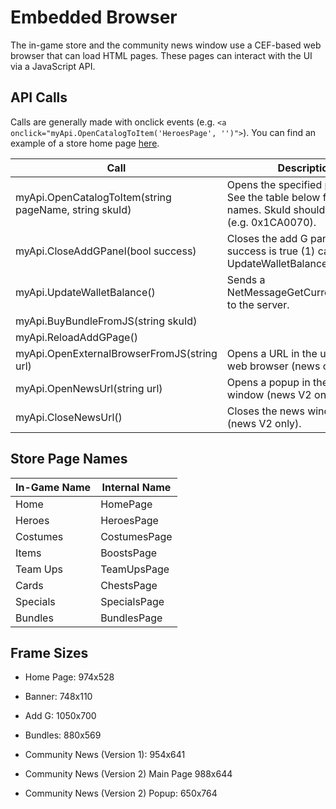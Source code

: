 # Embedded Browser

The in-game store and the community news window use a CEF-based web browser that can load HTML pages. These pages can interact with the UI via a JavaScript API.

## API Calls

Calls are generally made with onclick events (e.g. ```<a onclick="myApi.OpenCatalogToItem('HeroesPage', '')">```). You can find an example of a store home page [here](https://github.com/Crypto137/MHServerEmu/tree/master/assets/store/mhgame_store_home).

| Call                                                   | Description                                                                                                   |
| ------------------------------------------------------ | ------------------------------------------------------------------------------------------------------------- |
| myApi.OpenCatalogToItem(string pageName, string skuId) | Opens the specified page / item. See the table below for page names. SkuId should be in hex (e.g. 0x1CA0070). |
| myApi.CloseAddGPanel(bool success)                     | Closes the add G panel. If success is true (1) calls UpdateWalletBalance.                                     |
| myApi.UpdateWalletBalance()                            | Sends a NetMessageGetCurrencyBalance to the server.                                                           |
| myApi.BuyBundleFromJS(string skuId)                    |                                                                                                               |
| myApi.ReloadAddGPage()                                 |                                                                                                               |
| myApi.OpenExternalBrowserFromJS(string url)            | Opens a URL in the user's default web browser (news only).                                                    |
| myApi.OpenNewsUrl(string url)                          | Opens a popup in the news window (news V2 only).                                                              |
| myApi.CloseNewsUrl()                                   | Closes the news window popup (news V2 only).                                                                  |

## Store Page Names

| In-Game Name | Internal Name |
| ------------ | ------------- |
| Home         | HomePage      |
| Heroes       | HeroesPage    |
| Costumes     | CostumesPage  |
| Items        | BoostsPage    |
| Team Ups     | TeamUpsPage   |
| Cards        | ChestsPage    |
| Specials     | SpecialsPage  |
| Bundles      | BundlesPage   |

## Frame Sizes

- Home Page: 974x528

- Banner: 748x110

- Add G: 1050x700

- Bundles: 880x569

- Community News (Version 1): 954x641

- Community News (Version 2) Main Page 988x644

- Community News (Version 2) Popup: 650x764
